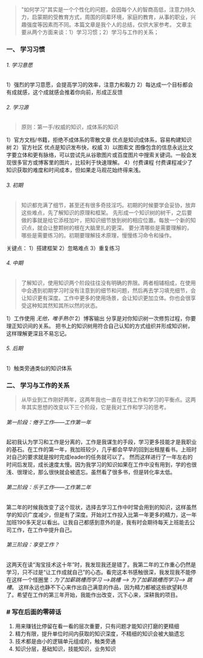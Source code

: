 > "如何学习"其实是一个个性化的问题，会因每个人的智商高低，注意力持久力，启蒙期的受教育方式，周围的同辈环境，家庭的教育，从事的职业，兴趣强度等因素而不同。本篇文章是我个人的总结，仅供大家参考。
> 文章主要从两个方面来谈：1）学习习惯；2）学习与工作的关系；


### 一、 学习习惯
###### 1. 学习意愿
1）强烈的学习意愿，会提高学习的效率，注意力和毅力
2）每达成一个目标都会有成就感，这个成就感会推着你向前，形成正反馈
###### 2. 学习源
> 原则：第一手/权威的知识，成体系的知识

1）官方文档/书籍，拒绝不成体系的零散文章
优点是知识成体系，容易构建知识树
2）官方社区
优点是知识发布快，权威
3）以图索文
图像包含的信息永远比文字要立体和更有脉络，可以尝试先从谷歌图片或百度图片中搜索关键词。一般会发现很多官方或博客里的图片，比较利于快速理解。
4）付费课程
付费课程减少了知识获取的难度和时间成本，但如果走马观花始终得来浅。
###### 3. 初期
> 知识都充满了细节，甚至还有很多奇技淫巧。初期的时候要学会妥协，放弃这些难点，先了解知识的原理和框架。
> 先形成一个知识树的树干，之后要做的事就是给它添枝加叶，把知识细节放到树的相应位置。每放一个新的知识点，就会让整颗树的根在大脑里扎的更深。
> 要分清哪些是需要理解的，哪些是需要练习的。初期要理解技术原理，慢慢练习命令和操作。

关键点：
1）搭建框架
2）忽略难点
3）重复练习
###### 4. 中期
> 了解知识，使用知识两个阶段往往没有明确的界限。两者相辅相成，在使用中会遇到初期学习时没有注意到的细节和问题，然后再去学习填充细节，会让知识更有深度。工作中更多的使用场景，会让知识更加立体。你也会很享受这种知其然知其所以然的状态。

1）工作使用
*无他，唯手熟尔*
2）博客输出
分享是对你知识树一次修剪过程，你要理正知识间的关系。
把书上的知识树用符合自己认知的方式组织并形成知识树，这样理解更深且不易忘记。
###### 5. 后期
1）触类旁通类似的知识体系
### 二、 学习与工作的关系
> 从毕业到工作刚好两年，这两年我也一直在寻找工作和学习的平衡点。这两年其实思想的改变以下三个阶段，它是我对工作和学习的思考。

###### 第一阶段：倦于工作——工作第一年
起初我认为学习和工作是分离的，工作是我谋生的手段，学习更多技能才是我职业的基石。在工作的第一年，我加班较少，几乎都会早早的回到出租屋看书。上班时对自己的要求就是按时完成leader的任务就可以了。
然而这样进行了一年左右的时间后发现，成长速度太慢。因为我学习的知识如果在工作中没有用到，学的也很浅、很理论，那么很快就会被遗忘。虽然看了很多书，但是转化率太低。
###### 第二阶段：乐于工作——工作第二年
第二年的时候我改变了这个现状，选择去学习工作中时常会用到的知识，这样虽然学的知识广度减少，但是有了深度。开始对工作投入比第一年更多的精力，这一年加班190多天足以看出。让我自己都感到意外的是，我有时会期待每天上班能去公司工作，在工作中提升自己。
###### 第三阶段：享受工作？
这两天在读“淘宝技术这十年”时，我发现我还是错了。我第二年的工作重心仍然是学习，只不过是“让工作成就自己”的心态。看完这本书感触很深，我发现我不能停在这样一个怪圈里：*为了加薪跳槽而学习 ——>跳槽  ——> 为了加薪跳槽而学习——> 跳槽*。
这样永远也静不下心来作出自己满意的作品，因为精力都被这些欲望耗尽了。希望在工作的第三年开始，我能作出改变，沉下心来，深耕我的项目。

### # 写在后面的零碎话
1. 用来赚钱比停留在看一看的层次重要，只有问题才能知识打磨的更精细
2. 精力有限，提升单位时间内获取的知识深度，不精细的知识会被大脑遗忘
3. 技术都是由小的逻辑单元组成的，触类旁通
4. 知识分层，基础知识，技能知识，业务知识